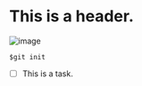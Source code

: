 # This is a header.
![image](https://github.com/yamazakimina/skills-communicate-using-markdown/assets/130649486/b581d6e3-bacc-4999-9d89-ebfd9818fefa)

```
$git init
```

- [ ] This is a task.
